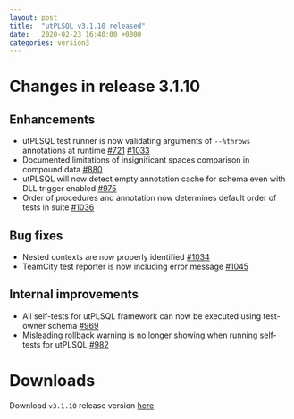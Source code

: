 ```yaml
---
layout: post
title:  "utPLSQL v3.1.10 released"
date:   2020-02-23 16:40:00 +0000
categories: version3
---
```


# Changes in release 3.1.10


## Enhancements

- utPLSQL test runner is now validating arguments of `--%throws` annotations at runtime [#721](https://github.com/utPLSQL/utPLSQL/issues/721) [#1033](https://github.com/utPLSQL/utPLSQL/issues/1033)
- Documented limitations of insignificant spaces comparison in compound data [#880](https://github.com/utPLSQL/utPLSQL/issues/880)
- utPLSQL will now detect empty annotation cache for schema even with DLL trigger enabled [#975](https://github.com/utPLSQL/utPLSQL/issues/975)
- Order of procedures and annotation now determines default order of tests in suite [#1036](https://github.com/utPLSQL/utPLSQL/issues/1036)    
 

## Bug fixes

- Nested contexts are now properly identified [#1034](https://github.com/utPLSQL/utPLSQL/issues/1034)
- TeamCity test reporter is now including error message [#1045](https://github.com/utPLSQL/utPLSQL/issues/1045)

## Internal improvements

- All self-tests for utPLSQL framework can now be executed using test-owner schema [#969](https://github.com/utPLSQL/utPLSQL/issues/969)
- Misleading rollback warning is no longer showing when running self-tests for utPLSQL [#982](https://github.com/utPLSQL/utPLSQL/issues/982)

# Downloads

Download `v3.1.10` release version [here](https://github.com/utPLSQL/utPLSQL/releases/tag/v3.1.10)